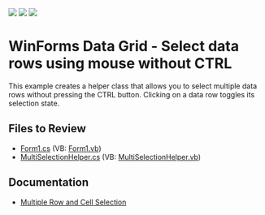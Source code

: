 <!-- default badges list -->
![](https://img.shields.io/endpoint?url=https://codecentral.devexpress.com/api/v1/VersionRange/128631387/12.2.6%2B)
[![](https://img.shields.io/badge/Open_in_DevExpress_Support_Center-FF7200?style=flat-square&logo=DevExpress&logoColor=white)](https://supportcenter.devexpress.com/ticket/details/E2780)
[![](https://img.shields.io/badge/📖_How_to_use_DevExpress_Examples-e9f6fc?style=flat-square)](https://docs.devexpress.com/GeneralInformation/403183)
<!-- default badges end -->

# WinForms Data Grid - Select data rows using mouse without CTRL

This example creates a helper class that allows you to select multiple data rows without pressing the CTRL button. Clicking on a data row toggles its selection state.


## Files to Review

* [Form1.cs](./CS/Form1.cs) (VB: [Form1.vb](./VB/Form1.vb))
* [MultiSelectionHelper.cs](./CS/MultiSelectionHelper.cs) (VB: [MultiSelectionHelper.vb](./VB/MultiSelectionHelper.vb))


## Documentation

* [Multiple Row and Cell Selection](https://docs.devexpress.com/WindowsForms/711/controls-and-libraries/data-grid/focus-and-selection-handling/multiple-row-and-cell-selection)

